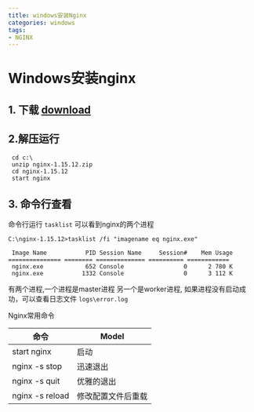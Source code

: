 ```yaml
---
title: windows安装Nginx
categories: windows
tags:
- NGINX
---
```

# Windows安装nginx

## 1. 下载 [download](http://nginx.org/en/download.html) 

## 2.解压运行

```
 cd c:\
 unzip nginx-1.15.12.zip
 cd nginx-1.15.12
 start nginx
```


## 3. 命令行查看

命令行运行  `tasklist` 可以看到nginx的两个进程

```language
C:\nginx-1.15.12>tasklist /fi "imagename eq nginx.exe"

 Image Name           PID Session Name     Session#    Mem Usage
=============== ======== ============== ========== ============
 nginx.exe            652 Console                 0      2 780 K
 nginx.exe           1332 Console                 0      3 112 K
```

有两个进程,一个进程是master进程 另一个是worker进程, 如果进程没有启动成功，可以查看日志文件 `logs\error.log`


Nginx常用命令

| 命令      | Model    |
| --------- | -------- |
| start nginx| 启动| 
| nginx -s stop| 迅速退出     |
| nginx -s quit| 优雅的退出 |
| nginx -s reload| 修改配置文件后重载    |



